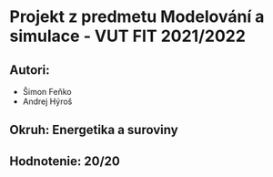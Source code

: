 # Projekt z predmetu Modelování a simulace - VUT FIT 2021/2022

## Autori:
- Šimon Feňko
- Andrej Hýroš

## Okruh: Energetika a suroviny

## Hodnotenie: 20/20

